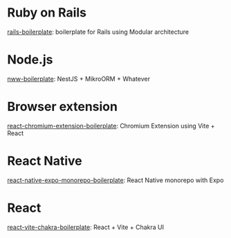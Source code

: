 # Ruby on Rails

[rails-boilerplate](https://github.com/zgid123/rails-boilerplate): boilerplate for Rails using Modular architecture

# Node.js

[nww-boilerplate](https://github.com/zgid123/nmw-boilerplate): NestJS + MikroORM + Whatever

# Browser extension

[react-chromium-extension-boilerplate](https://github.com/zgid123/react-chromium-extension-boilerplate): Chromium Extension using Vite + React

# React Native

[react-native-expo-monorepo-boilerplate](https://github.com/zgid123/react-native-expo-monorepo-boilerplate): React Native monorepo with Expo

# React

[react-vite-chakra-boilerplate](https://github.com/zgid123/react-vite-chakra-boilerplate): React + Vite + Chakra UI
